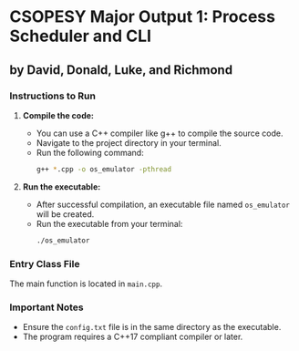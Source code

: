 # CSOPESY Major Output 1: Process Scheduler and CLI

## by David, Donald, Luke, and Richmond

### Instructions to Run

1.  **Compile the code:**
    * You can use a C++ compiler like g++ to compile the source code.
    * Navigate to the project directory in your terminal.
    * Run the following command:
        ```bash
        g++ *.cpp -o os_emulator -pthread
        ```

2.  **Run the executable:**
    * After successful compilation, an executable file named `os_emulator` will be created.
    * Run the executable from your terminal:
        ```bash
        ./os_emulator
        ```

### Entry Class File

The main function is located in `main.cpp`.

### Important Notes

* Ensure the `config.txt` file is in the same directory as the executable.
* The program requires a C++17 compliant compiler or later.